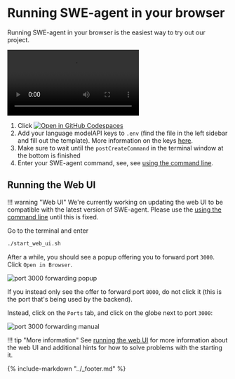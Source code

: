 # Running SWE-agent in your browser

Running SWE-agent in your browser is the easiest way to try out our project.

<video controls>
<source src=" https://github.com/SWE-agent/SWE-agent/assets/13602468/44d60674-59ca-4986-9b22-7052a45cbed9" type="video/mp4">
</video>

1. Click [![Open in GitHub Codespaces](https://github.com/codespaces/badge.svg)](https://codespaces.new/SWE-agent/SWE-agent)
2. Add your language modelAPI keys to `.env` (find the file in the left sidebar and fill out the template). More information on the keys [here](keys.md).
3. Make sure to wait until the `postCreateCommand` in the terminal window at the bottom is finished
4. Enter your SWE-agent command, see, see  [using the command line](../usage/cl_tutorial.md).

## Running the Web UI

!!! warning "Web UI"
    We're currently working on updating the web UI to be compatible with the latest version of SWE-agent.
    Please use the [using the command line](../usage/cl_tutorial.md) until this is fixed.

Go to the terminal and enter

```bash
./start_web_ui.sh
```

After a while, you should see a popup offering you to forward port `3000`. Click `Open in Browser`.

![port 3000 forwarding popup](../assets/open_port_default.png)

If you instead only see the offer to forward port `8000`, do not click it (this is the port that's being used by the backend).

Instead, click on the `Ports` tab, and click on the globe next to port `3000`:

![port 3000 forwarding manual](../assets/open_port_in_browser.png)

!!! tip "More information"
    See [running the web UI](../usage/web_ui.md) for more information about the
    web UI and additional hints for how to solve problems with the starting it.

{% include-markdown "../_footer.md" %}
